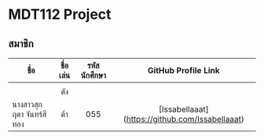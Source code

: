 ﻿
# MDT112 Project

## สมาชิก

| ชื่อ                  | ชื่อเล่น           | รหัสนักศึกษา  | GitHub Profile Link |
| -------------       |:-------------:| :-----:|:-------------------------: |
|                    |               |  | |
|                    |  ตัง             |   | |
| นางสาวสุกฤตา จันทร์สีทอง | ต้า            |   055 | [Issabellaaat] (https://github.com/Issabellaaat) |
